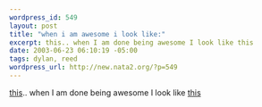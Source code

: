 ```yaml
--- 
wordpress_id: 549
layout: post
title: "when i am awesome i look like:"
excerpt: this.. when I am done being awesome I look like this
date: 2003-06-23 06:10:19 -05:00
tags: dylan, reed
wordpress_url: http://new.nata2.org/?p=549
---
```

<a href="http://dylanreed.org/archives/IMG_0206.JPG.JPG">this</a>.. when I am done being awesome I look like <a href="http://dylanreed.org/archives/IMG_0213.JPG.JPG">this</a>
